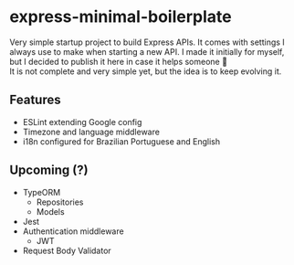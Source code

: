 # express-minimal-boilerplate
Very simple startup project to build Express APIs. It comes with settings I always use to make when starting a new API. I made it initially for myself, but I decided to publish it here in case it helps someone 🙂️<br>
It is not complete and very simple yet, but the idea is to keep evolving it.

## Features
- ESLint extending Google config
- Timezone and language middleware
- i18n configured for Brazilian Portuguese and English

## Upcoming (?)
- TypeORM
  - Repositories
  - Models
- Jest
- Authentication middleware
  - JWT
- Request Body Validator
